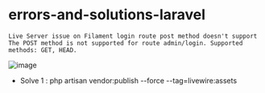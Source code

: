 # errors-and-solutions-laravel


`` Live Server issue on Filament login route post method doesn't support ``
`` The POST method is not supported for route admin/login. Supported methods: GET, HEAD. ``

![image](https://github.com/mabdusshakur/errors-and-solutions-laravel/assets/82134930/31710ff2-c6a9-4320-9e7c-c2409a10df7a)

* Solve 1 : php artisan vendor:publish --force --tag=livewire:assets
